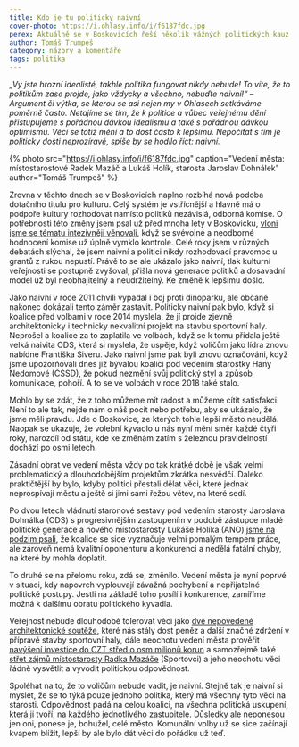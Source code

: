 ```yaml
---
title: Kdo je tu politicky naivní
cover-photo: https://i.ohlasy.info/i/f6187fdc.jpg
perex: Aktuálně se v Boskovicích řeší několik vážných politických kauz. Zamyšlení nad celkovou situací a jejich dopady napsal Tomáš Trumpeš.
author: Tomáš Trumpeš
category: názory a komentáře
tags: politika
---
```


*„Vy jste hrozní idealisté, takhle politika fungovat nikdy nebude! To víte, že to politikům zase projde, jako vždycky a všechno, nebuďte naivní!“ – Argument či výtka, se kterou se asi nejen my v Ohlasech setkáváme poměrně často. Netajíme se tím, že k politice a vůbec veřejnému dění přistupujeme s pořádnou dávkou idealismu a také s pořádnou dávkou optimismu. Věci se totiž mění a to dost často k lepšímu. Nepočítat s tím je politicky dosti neprozíravé, spíše by se hodilo říct: naivní.*

{% photo src="https://i.ohlasy.info/i/f6187fdc.jpg" caption="Vedení města: místostarostové Radek Mazáč a Lukáš Holík, starosta Jaroslav Dohnálek" author="Tomáš Trumpeš" %}

Zrovna v těchto dnech se v Boskovicích naplno rozbíhá nová podoba dotačního titulu pro kulturu. Celý systém je vstřícnější a hlavně má o podpoře kultury rozhodovat namísto politiků nezávislá, odborná komise. O potřebnosti této změny jsem psal už před mnoha lety v Boskovicku, [vloni jsme se tématu intezivněji věnovali](https://ohlasy.info/clanky/2020/05/grantovy-system.html), když se svévolné a neodborné hodnocení komise už úplně vymklo kontrole. Celé roky jsem v různých debatách slýchal, že jsem naivní a politici nikdy rozhodovací pravomoc u grantů z rukou nepustí. Právě to se ale ukázalo jako naivní, tlak kulturní veřejnosti se postupně zvyšoval, přišla nová generace politiků a dosavadní model už byl neobhajitelný a neudržitelný. Ke změně k lepšímu došlo.

Jako naivní v roce 2011 chvíli vypadal i boj proti dinoparku, ale občané nakonec dokázali tento záměr zastavit. Politicky naivní pak bylo, když si koalice před volbami v roce 2014 myslela, že jí projde zjevně architektonicky i technicky nekvalitní projekt na stavbu sportovní haly. Neprošel a koalice za to zaplatila ve volbách, když se k tomu přidala ještě velká naivita ODS, která si myslela, že uspěje, když voličům jako lídra znovu nabídne Františka Siveru. Jako naivní jsme pak byli znovu označováni, když jsme upozorňovali dnes již bývalou koalici pod vedením starostky Hany Nedomové (ČSSD), že pokud nezmění svůj politický styl a způsob komunikace, pohoří. A to se ve volbách v roce 2018 také stalo.

Mohlo by se zdát, že z toho můžeme mít radost a můžeme cítit satisfakci. Není to ale tak, nejde nám o náš pocit nebo potřebu, aby se ukázalo, že jsme měli pravdu. Jde o Boskovice, ze kterých tohle lepší město neudělá. Naopak se ukazuje, že volební kyvadlo u nás nyní mění směr každé čtyři roky, narozdíl od státu, kde ke změnám zatím s železnou pravidelností dochází po osmi letech.

Zásadní obrat ve vedení města vždy po tak krátké době je však velmi problematický a dlouhodobějším projektům zkrátka nesvědčí. Daleko praktičtější by bylo, kdyby politici přestali dělat věci, které jednak neprospívají městu a ještě si jimi sami řežou větev, na které sedí.

Po dvou letech vládnutí staronové sestavy pod vedením starosty Jaroslava Dohnálka (ODS) s progresivnějším zastoupením v podobě zástupce mladé politické generace a nového místostarosty Lukáše Holíka (ANO) [jsme na podzim psali](https://ohlasy.info/clanky/2020/11/polocas-koalice.html), že koalice se sice vyznačuje velmi pomalým tempem práce, ale zároveň nemá kvalitní oponenturu a konkurenci a nedělá fatální chyby, na které by mohla doplatit.

To druhé se na přelomu roku, zdá se, změnilo. Vedení města je nyní poprvé v situaci, kdy napovrch vyplouvají závažná pochybení a nepřijatelné politické postupy. Jestli na základě toho posílí i konkurence, zamíříme možná k dalšímu obratu politického kyvadla.

Veřejnost nebude dlouhodobě tolerovat věci jako [dvě nepovedené architektonické soutěže](https://ohlasy.info/clanky/2020/12/soutez-zrusena.html), které nás stály dost peněz a další značné zdržení v přípravě stavby sportovní haly, dále neochotu vedení města prověřit [navýšení investice do CZT střed o osm milionů korun](https://ohlasy.info/clanky/2020/12/zastupitelstvo.html) a samozřejmě také [střet zájmů místostarosty Radka Mazáče](https://ohlasy.info/clanky/2021/01/stret-zajmu-mazac.html) (Sportovci) a jeho neochotu věci řádně vysvětlit a vyvodit politickou odpovědnost.

Spoléhat na to, že to voličům nebude vadit, je naivní. Stejně tak je naivní si myslet, že se to týká pouze jednoho politika, který má všechny tyto věci na starosti. Odpovědnost padá na celou koalici, na všechna politická uskupení, která ji tvoří, na každého jednotlivého zastupitele. Důsledky ale neponesou jen oni, ponese je, bohužel, celé město. Komunální volby už se sice začínají kvapem blížit, lepší by ale bylo dát věci do pořádku už teď.
